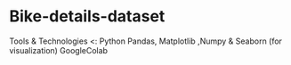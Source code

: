 # Bike-details-dataset
Tools &amp; Technologies &lt;: Python Pandas, Matplotlib ,Numpy &amp; Seaborn (for visualization) GoogleColab
